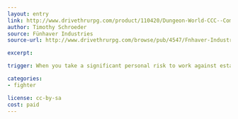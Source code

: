 ```yaml
---
layout: entry
link: http://www.drivethrurpg.com/product/110420/Dungeon-World-CCC--Compendium-Class-Collection
author: Timothy Schroeder
source: Fünhaver Industries
source-url: http://www.drivethrurpg.com/browse/pub/4547/Fnhaver-Industries

excerpt:

trigger: When you take a significant personal risk to work against established authorities...

categories:
- fighter

license: cc-by-sa
cost: paid
---
```

